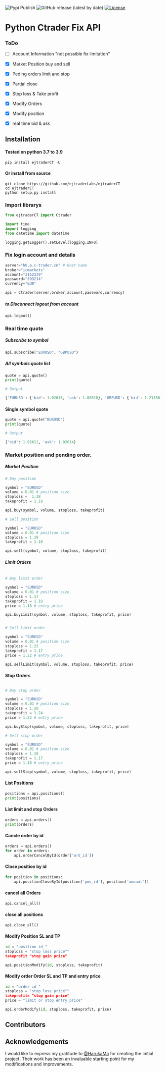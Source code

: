 ![Pypi Publish](https://github.com/ejtraderLabs/ejtraderCT/actions/workflows/python-publish.yml/badge.svg)
![GitHub release (latest by date)](https://img.shields.io/github/v/release/ejtraderLabs/ejtraderCT)
[![License](https://img.shields.io/github/license/ejtraderLabs/ejtraderCT)](https://github.com/ejtraderLabs/ejtraderCT/blob/master/LICENSE)

# Python Ctrader Fix API

### ToDo

- [ ] Account Information "not possible fix limitation"
- [x] Market Position buy and sell
- [x] Peding orders limit and stop 
- [x] Partial close
- [x] Stop loss & Take profit
- [x] Modify Orders 
- [x] Modify position 
- [x] real time bid & ask


## Installation
#### Tested on python 3.7 to 3.9
```
pip install ejtraderCT -U
```
#### Or install from source

```
git clone https://github.com/ejtraderLabs/ejtraderCT
cd ejtraderCT
python setup.py install

```

### Import librarys 

```python
from ejtraderCT import Ctrader

import time
import logging
from datetime import datetime

logging.getLogger().setLevel(logging.INFO)


```

### Fix login account and details

```python
server="h8.p.c-trader.cn" # Host name
broker="icmarkets" 
account="3152339"
password="393214"
currency="EUR"

api = Ctrader(server,broker,account,password,currency)

```

##### to Disconnect logout from account 
```python
api.logout()
```

### Real time quote

##### Subscribe to symbol 
```python
api.subscribe("EURUSD", "GBPUSD")
```
##### All symbols quote list
```python
quote = api.quote()
print(quote)

# Output

{'EURUSD': {'bid': 1.02616, 'ask': 1.02618}, 'GBPUSD': {'bid': 1.21358, 'ask': 1.21362}}
```

#### Single symbol quote 
```python
quote = api.quote("EURUSD")
print(quote)

# Output

{'bid': 1.02612, 'ask': 1.02614}

```
### Market position and pending order.

##### Market Position

```python
# Buy position

symbol = "EURUSD"
volume = 0.01 # position size
stoploss =  1.18
takeprofit = 1.19

api.buy(symbol, volume, stoploss, takeprofit)

# sell position 

symbol = "EURUSD"
volume = 0.01 # position size
stoploss = 1.19
takeprofit = 1.18

api.sell(symbol, volume, stoploss, takeprofit)
```

##### Limit Orders 

```python

# Buy limit order

symbol = "EURUSD"
volume = 0.01 # position size
stoploss = 1.17
takeprofit = 1.19
price = 1.18 # entry price 

api.buyLimit(symbol, volume, stoploss, takeprofit, price)


# Sell limit order

symbol = "EURUSD"
volume = 0.01 # position size
stoploss = 1.23
takeprofit = 1.17
price = 1.22 # entry price 

api.sellLimit(symbol, volume, stoploss, takeprofit, price)
```

#### Stop Orders

```python

# Buy stop order

symbol = "EURUSD"
volume = 0.01 # position size
stoploss = 1.20
takeprofit = 1.24
price = 1.22 # entry price

api.buyStop(symbol, volume, stoploss, takeprofit, price)

# Sell stop order

symbol = "EURUSD"
volume = 0.01 # position size
stoploss = 1.19
takeprofit = 1.17
price = 1.18 # entry price 

api.sellStop(symbol, volume, stoploss, takeprofit, price)

```

#### List Positions

```python
positions = api.positions()
print(positions)

```
#### List limit and stop Orders

```python
orders = api.orders()
print(orders)

```
#### Cancle order by id

```python
orders = api.orders()
for order in orders:
    api.orderCancelById(order['ord_id'])

```
#### Close position by id

```python
for position in positions:
    api.positionCloseById(position['pos_id'], position['amount'])

```

#### cancel all Orders

```python
api.cancel_all()
```

#### close all positions

```python
api.close_all()
```
#### Modify Position SL and TP
```python
id = "position id "
stoploss = "stop loss price""
takeprofit "stop gain price"

api.positionModify(id, stoploss, takeprofit)

```

#### Modify order Order SL and TP and entry price
```python
id = "order id "
stoploss = "stop loss price""
takeprofit= "stop gain price"
price = "limit or stop entry price"

api.orderModify(id, stoploss, takeprofit, price)

```
## Contributors

<!-- CONTRIBUTORS:START -->
<!-- CONTRIBUTORS:END -->

## Acknowledgements

I would like to express my gratitude to [@HarukaMa](https://github.com/HarukaMa) for creating the initial project. Their work has been an invaluable starting point for my modifications and improvements.
